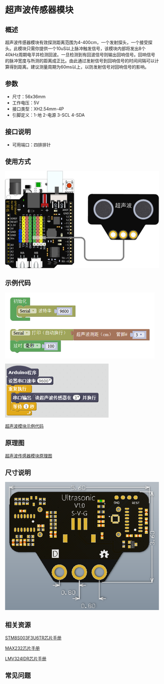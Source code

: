 # 超声波传感器模块

## 概述

超声波传感器模块有效探测距离范围为4-400cm，一个发射探头，一个接受探头。此模块只需你提供一个10uS以上脉冲触发信号，该模块内部将发出8个40kHz周期电平并检测回波。一旦检测到有回波信号则输出回响信号。回响信号的脉冲宽度与所测的距离成正比。由此通过发射信号到回响信号的时间间隔可以计算得到距离。建议测量周期为60ms以上，以防发射信号对回响信号的影响。

## 参数

* 尺寸：56x36mm
* 工作电压：5V
* 接口类型：XH2.54mm-4P
* 引脚定义：1-地 2-电源 3-SCL 4-SDA

## 接口说明

* 可用端口：四排排针

## 使用方式

![](../../.gitbook/assets/arduino-16.png)

## 示例代码

![](../../.gitbook/assets/arduino-72.png)

![](../../.gitbook/assets/arduino-43.png)

[超声波模块示例代码](http://www.haohaodada.com/show.php?id=956445)

## 原理图

[超声波传感器模块原理图](https://github.com/Haohaodada-official/docs/blob/master/jiao-xue-chan-pin/pdf/yuan-li-tu/超声波传感器模块.pdf)

## 尺寸说明

![](../../.gitbook/assets/arduino-36.png)

## 相关资源

[STM8S003F3U6TR芯片手册](https://github.com/Haohaodada-official/docs/blob/master/jiao-xue-chan-pin/pdf/xin-pian-shuo-ming/超声波-STM8S003F3U6TR.PDF)

[MAX232芯片手册](https://github.com/Haohaodada-official/docs/blob/master/jiao-xue-chan-pin/pdf/xin-pian-shuo-ming/超声波-MAX232.PDF)

[LMV324IDR芯片手册](https://github.com/Haohaodada-official/docs/blob/master/jiao-xue-chan-pin/pdf/xin-pian-shuo-ming/超声波-LMV324IDR.PDF)

## 常见问题

